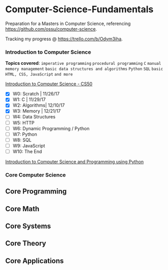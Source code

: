# Computer-Science-Fundamentals

Preparation for a Masters in Computer Science, referencing https://github.com/ossu/computer-science.

Tracking my progress @ https://trello.com/b/Odym3iha.

### Introduction to Computer Science

**Topics covered**:
`imperative programming`
`procedural programming`
`C`
`manual memory management`
`basic data structures and algorithms`
`Python`
`SQL`
`basic HTML, CSS, JavaScript`
`and more`

[Introduction to Computer Science - CS50](https://www.edx.org/course/introduction-computer-science-harvardx-cs50x#!)
- [x] W0: Scratch | 11/26/17
- [x] W1: C | 11/29/17
- [x] W2: Algorithms| 12/10/17
- [x] W3: Memory | 12/21/17
- [ ] W4: Data Structures
- [ ] W5: HTTP
- [ ] W6: Dynamic Programming / Python
- [ ] W7: Python
- [ ] W8: SQL
- [ ] W9: JavaScript
- [ ] W10: The End

[Introduction to Computer Science and Programming using Python](https://www.edx.org/course/introduction-computer-science-mitx-6-00-1x-10)

### Core Computer Science

## Core Programming
## Core Math
## Core Systems
## Core Theory
## Core Applications
